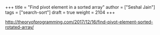 +++
title = "Find pivot element in a sorted array"
author = ["Seshal Jain"]
tags = ["search-sort"]
draft = true
weight = 2104
+++

<http://theoryofprogramming.com/2017/12/16/find-pivot-element-sorted-rotated-array/>
